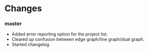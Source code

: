 <!---
Please add changes at the top. When releasing a version add a new header for that release.
-->

# Changes

### master

 - Added error reporting option for the project list.
 - Cleared up confusion between edge graph/line graph/dual graph.
 - Started changelog.
